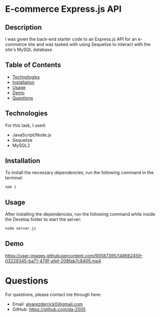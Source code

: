 # E-commerce Express.js API

## Description
I was given the back-end starter code to an Express.js API for an e-commerce site and was tasked with using Sequelize to interact with the site's MySQL database.

## Table of Contents
* [Technologies](#Technologies)
* [Installation](#Installation)
* [Usage](#Usage)
* [Demo](#Demo)
* [Questions](#Questions)

## Technologies
For this task, I used:
* JavaScript/Node.js
* Sequelize
* MySQL2

## Installation
To install the necessary dependencies, run the following command in the terminal:
```md
npm i
```

## Usage
After installing the dependencies, run the following command while inside the Develop folder to start the server:
```md
node server.js
```

## Demo
https://user-images.githubusercontent.com/90587395/148662459-03229345-ba71-479f-afef-208fab7c8405.mp4

# Questions
For questions, please contact me through here:
* Email: alvarezderrick0@gmail.com
* GitHub: https://github.com/da-2005